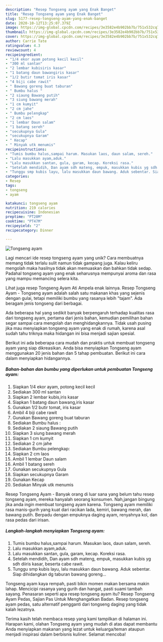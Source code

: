 ```yaml
---
description: "Resep Tongseng ayam yang Enak Banget"
title: "Resep Tongseng ayam yang Enak Banget"
slug: 5177-resep-tongseng-ayam-yang-enak-banget
date: 2020-10-12T13:25:07.379Z
image: https://img-global.cpcdn.com/recipes/3e3582e4b902bb7b/751x532cq70/tongseng-ayam-foto-resep-utama.jpg
thumbnail: https://img-global.cpcdn.com/recipes/3e3582e4b902bb7b/751x532cq70/tongseng-ayam-foto-resep-utama.jpg
cover: https://img-global.cpcdn.com/recipes/3e3582e4b902bb7b/751x532cq70/tongseng-ayam-foto-resep-utama.jpg
author: Carrie Tate
ratingvalue: 4.3
reviewcount: 4
recipeingredient:
- "1/4 ekor ayam potong kecil kecil"
- "300 ml santan"
- "2 lembar kubisiris kasar"
- "1 batang daun bawangiris kasar"
- "1/2 butir tomat iris kasar"
- "4 biji cabe rawit"
- " Bawang goreng buat taburan"
- " Bumbu halus "
- "2 siaung Bawang putih"
- "3 siung bawang merah"
- "1 cm kumyit"
- "2 cm jahe"
- " Bumbu pelengkap"
- "2 cm laos"
- "1 lembar Daun salam"
- "1 batang sereh"
- "secukupnya Gula"
- "secukupnya Garam"
- " Kecap"
- " Minyak utk menumis"
recipeinstructions:
- "Tumis bumbu halus,sampai harum. Masukan laos, daun salam, sereh."
- "Lalu masukkan ayam,aduk."
- "Lalu masukkan santan, gula, garam, kecap. Koreksi rasa."
- "Setelah mendidih, Dan ayam sdh mateng, empuk, masukkan kubis yg sdh diiris kasar, beserta cabe rawit."
- "Tunggu smp kubis layu, lalu masukkan daun bawang. Aduk sebentar. Siap dihidangkan dg taburan bawang goreng..."
categories:
- Resep
tags:
- tongseng
- ayam

katakunci: tongseng ayam 
nutrition: 219 calories
recipecuisine: Indonesian
preptime: "PT20M"
cooktime: "PT47M"
recipeyield: "2"
recipecategory: Dinner

---
```



![Tongseng ayam](https://img-global.cpcdn.com/recipes/3e3582e4b902bb7b/751x532cq70/tongseng-ayam-foto-resep-utama.jpg)

Lagi mencari ide resep tongseng ayam yang unik? Cara membuatnya memang tidak terlalu sulit namun tidak gampang juga. Kalau keliru mengolah maka hasilnya tidak akan memuaskan dan bahkan tidak sedap. Padahal tongseng ayam yang enak seharusnya mempunyai aroma dan rasa yang mampu memancing selera kita.

Lihat juga resep Tongseng Ayam Ati Ampela enak lainnya. Resep Tongseng Ayam - Tongseng ayam adalah salah satu makanan khas yang sejenis dengan gulai, tetapi memiliki bumbu yang rasanya lebih &#34;tajam&#34;. Ada beragam jenis tongseng dari berbagai.

Ada beberapa hal yang sedikit banyak berpengaruh terhadap kualitas rasa dari tongseng ayam, pertama dari jenis bahan, kemudian pemilihan bahan segar sampai cara mengolah dan menghidangkannya. Tidak usah pusing jika mau menyiapkan tongseng ayam yang enak di rumah, karena asal sudah tahu triknya maka hidangan ini bisa menjadi sajian spesial.


Berikut ini ada beberapa cara mudah dan praktis untuk membuat tongseng ayam yang siap dikreasikan. Anda bisa menyiapkan Tongseng ayam menggunakan 20 jenis bahan dan 5 tahap pembuatan. Berikut ini cara dalam menyiapkan hidangannya.

<!--inarticleads1-->

##### Bahan-bahan dan bumbu yang diperlukan untuk pembuatan Tongseng ayam:

1. Siapkan 1/4 ekor ayam, potong kecil kecil
1. Sediakan 300 ml santan
1. Siapkan 2 lembar kubis,iris kasar
1. Siapkan 1 batang daun bawang,iris kasar
1. Gunakan 1/2 butir tomat, iris kasar
1. Ambil 4 biji cabe rawit
1. Gunakan  Bawang goreng buat taburan
1. Sediakan  Bumbu halus :
1. Sediakan 2 siaung Bawang putih
1. Siapkan 3 siung bawang merah
1. Siapkan 1 cm kumyit
1. Sediakan 2 cm jahe
1. Sediakan  Bumbu pelengkap:
1. Siapkan 2 cm laos
1. Ambil 1 lembar Daun salam
1. Ambil 1 batang sereh
1. Gunakan secukupnya Gula
1. Siapkan secukupnya Garam
1. Gunakan  Kecap
1. Sediakan  Minyak utk menumis


Resep Tongseng Ayam - Banyak orang di luar sana yang belum tahu resep tongseng ayam, mereka hanyalah seorang konsumen. Nah,jangan bingung jika anda ingin membuat tongseng ayam karena. Tongseng ayam memiliki rasa manis-gurih yang kuat dari racikan lada, kemiri, bawang merah, dan bawang putih. Berpadu dengan empuknya daging ayam, renyahnya kol, dan rasa pedas dari irisan. 

<!--inarticleads2-->

##### Langkah-langkah menyiapkan Tongseng ayam:

1. Tumis bumbu halus,sampai harum. Masukan laos, daun salam, sereh.
1. Lalu masukkan ayam,aduk.
1. Lalu masukkan santan, gula, garam, kecap. Koreksi rasa.
1. Setelah mendidih, Dan ayam sdh mateng, empuk, masukkan kubis yg sdh diiris kasar, beserta cabe rawit.
1. Tunggu smp kubis layu, lalu masukkan daun bawang. Aduk sebentar. Siap dihidangkan dg taburan bawang goreng...


Tongseng ayam kaya rempah, pasti bikin momen makan bersama makin lahap. Mencicipi rasanya yang gurih dan hangat, pasti suami tambah sayang. Penasaran seperti apa resep tongseng ayam itu? Resep Tongseng Ayam Pedas, Sajian Pas Untuk Menghangatkan Badan. Resep tongseng ayam pedas, satu alternatif pengganti dari tongseng daging yang tidak kalah lezatnya. 

Terima kasih telah membaca resep yang kami tampilkan di halaman ini. Harapan kami, olahan Tongseng ayam yang mudah di atas dapat membantu Anda menyiapkan makanan yang lezat untuk keluarga/teman ataupun menjadi inspirasi dalam berbisnis kuliner. Selamat mencoba!
